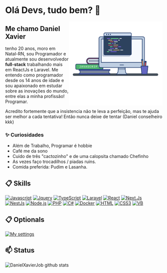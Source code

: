 # Olá Devs, tudo bem? 👋

<img align="right" src="./image.png" width="300"/> 

## Me chamo Daniel Xavier

tenho 20 anos, moro em Natal-RN, sou Programador e atualmente sou desenvolvedor **full-stack** trabalhando mais em ReactJs e Laravel. Me entendo como programador desde os 14 anos de idade e sou apaixonado em estudar sobre as inovações do mundo, entre elas a minha profissão! Programar. 

Acredito fortemente que a insistencia não te leva a perfeição, mas te ajuda ser melhor a cada tentativa! Então nunca deixe de tentar (Daniel conselheiro kkk)

### ✨ Curiosidades

- Além de Trabalho, Programar é hobbie
- Café me da sono
- Cuido de três "cactozinho" e de uma calopsita chamado Chefinho
- As vezes faço trocadilhos / piadas ruins.
- Comida preferida: Pudim e Lasanha.

## 📋 Skills

[![Javascript](https://img.shields.io/badge/JavaScript-5E5C5C?style=for-the-badge&logo=javascript&logoColor=F7DF1E&style=plastic)]()
[![Jquery](https://img.shields.io/badge/Jquery-0e441c?style=for-the-badge&logo=jquery&logoColor=white&style=plastic)]()
[![TypeScript](https://img.shields.io/badge/TypeScript-2986cc?style=for-the-badge&logo=typescript&logoColor=white&style=plastic)]()
[![Laravel](https://img.shields.io/badge/Laravel-F7DF1E?style=for-the-badge&logo=laravel&logoColor=black&style=plastic)]()
[![React](https://img.shields.io/badge/React-20232A?style=for-the-badge&logo=react&logoColor=61DAFB&style=plastic)]()
[![Next.Js](https://img.shields.io/badge/Next.Js-B10398?style=for-the-badge&logo=next.js&logoColor=white&style=plastic)]()
[![NestJs](https://img.shields.io/badge/NestJs-red?style=for-the-badge&logo=nestjs&logoColor=white&style=plastic)]()
[![Node.js](https://img.shields.io/badge/Node.js-339933?style=for-the-badge&logo=nodedotjs&logoColor=white&style=plastic)]()
[![PHP](https://img.shields.io/badge/PHP-6fa8dc?style=for-the-badge&logo=php&logoColor=white&style=plastic)]()
[![C#](https://img.shields.io/badge/CSharp-E10098?style=for-the-badge&logo=csharp&logoColor=white&style=plastic)]()
[![Docker](https://img.shields.io/badge/Docker-E10098?style=for-the-badge&logo=docker&logoColor=white&style=plastic)]()
[![HTML](https://img.shields.io/badge/html-red?style=for-the-badge&logo=html&logoColor=white&style=plastic)]()
[![CSS3](https://img.shields.io/badge/css-2986cc?style=for-the-badge&logo=css&logoColor=white&style=plastic)]()
[![VB](https://img.shields.io/badge/vb-5E5C5C?style=for-the-badge&logo=.net&logoColor=F7DF1E&style=plastic)]()

## 📋 Optionals

[![My settings](https://img.shields.io/badge/My%20Settings-blue?style=for-the-badge&logo=visualstudiocode&logoColor=white&style=plastic)](https://github.com/DanielXavierJob/DanielXavierJob/blob/main/settings.json)

## 📫 Status

![DanielXavierJob github stats](https://github-readme-stats.vercel.app/api?username=DanielXavierJob&hide=[%22issues%22]&show_icons=true)
